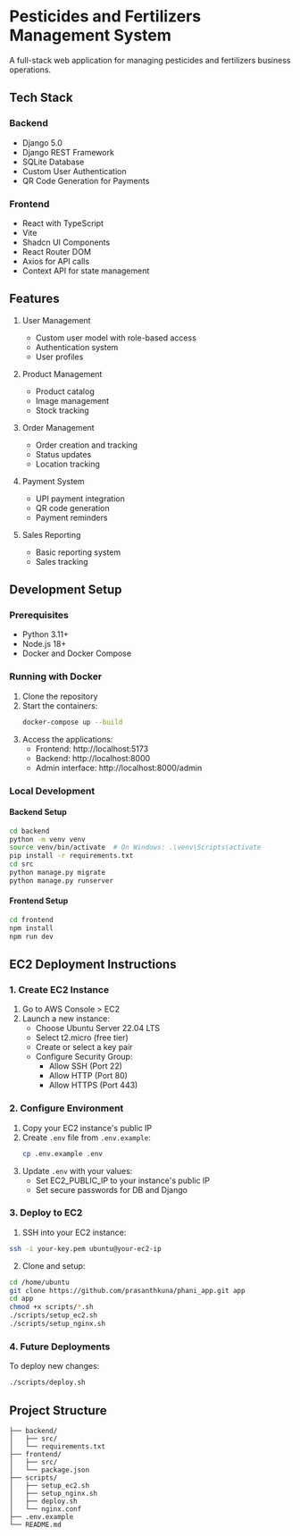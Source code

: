# Pesticides and Fertilizers Management System

A full-stack web application for managing pesticides and fertilizers business operations.

## Tech Stack

### Backend
- Django 5.0
- Django REST Framework
- SQLite Database
- Custom User Authentication
- QR Code Generation for Payments

### Frontend
- React with TypeScript
- Vite
- Shadcn UI Components
- React Router DOM
- Axios for API calls
- Context API for state management

## Features

1. User Management
   - Custom user model with role-based access
   - Authentication system
   - User profiles

2. Product Management
   - Product catalog
   - Image management
   - Stock tracking

3. Order Management
   - Order creation and tracking
   - Status updates
   - Location tracking

4. Payment System
   - UPI payment integration
   - QR code generation
   - Payment reminders

5. Sales Reporting
   - Basic reporting system
   - Sales tracking

## Development Setup

### Prerequisites
- Python 3.11+
- Node.js 18+
- Docker and Docker Compose

### Running with Docker

1. Clone the repository
2. Start the containers:
   ```bash
   docker-compose up --build
   ```
3. Access the applications:
   - Frontend: http://localhost:5173
   - Backend: http://localhost:8000
   - Admin interface: http://localhost:8000/admin

### Local Development

#### Backend Setup
```bash
cd backend
python -m venv venv
source venv/bin/activate  # On Windows: .\venv\Scripts\activate
pip install -r requirements.txt
cd src
python manage.py migrate
python manage.py runserver
```

#### Frontend Setup
```bash
cd frontend
npm install
npm run dev
```

## EC2 Deployment Instructions

### 1. Create EC2 Instance
1. Go to AWS Console > EC2
2. Launch a new instance:
   - Choose Ubuntu Server 22.04 LTS
   - Select t2.micro (free tier)
   - Create or select a key pair
   - Configure Security Group:
     - Allow SSH (Port 22)
     - Allow HTTP (Port 80)
     - Allow HTTPS (Port 443)

### 2. Configure Environment
1. Copy your EC2 instance's public IP
2. Create `.env` file from `.env.example`:
   ```bash
   cp .env.example .env
   ```
3. Update `.env` with your values:
   - Set EC2_PUBLIC_IP to your instance's public IP
   - Set secure passwords for DB and Django

### 3. Deploy to EC2
1. SSH into your EC2 instance:
```bash
ssh -i your-key.pem ubuntu@your-ec2-ip
```

2. Clone and setup:
```bash
cd /home/ubuntu
git clone https://github.com/prasanthkuna/phani_app.git app
cd app
chmod +x scripts/*.sh
./scripts/setup_ec2.sh
./scripts/setup_nginx.sh
```

### 4. Future Deployments
To deploy new changes:
```bash
./scripts/deploy.sh
```

## Project Structure
```
├── backend/
│   ├── src/
│   └── requirements.txt
├── frontend/
│   ├── src/
│   └── package.json
├── scripts/
│   ├── setup_ec2.sh
│   ├── setup_nginx.sh
│   ├── deploy.sh
│   └── nginx.conf
├── .env.example
└── README.md
``` 